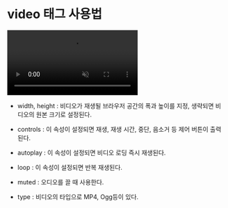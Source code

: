 # video 태그 사용법

<video src="비디오 파일의 URL이나 파일 위치(파일명)"
       width = "비디오 재생 영역의 폭"
       height = "비디오 재생 영역의 높이"
       controls
       autoplay
       muted
       loops>
이 태그를 지원하지 않는 브라우저가 출력하는 메세지
</video>

- width, height : 비디오가 재생될 브라우저 공간의 폭과 높이를 지정, 생략되면 비디오의 원본 크기로 설정된다.

- controls : 이 속성이 설정되면 재생, 재생 시간, 중단, 음소거 등 제어 버튼이 출력된다.

- autoplay : 이 속성이 설정되면 비디오 로딩 즉시 재생된다.

- loop : 이 속성이 설정되면 반복 재생된다.

- muted : 오디오를 끌 때 사용한다.


<source src = "비디오 파일의 URL"
        type = "비디오의 파일 타입">

- type : 비디오의 타입으로 MP4, Ogg등이 있다. 